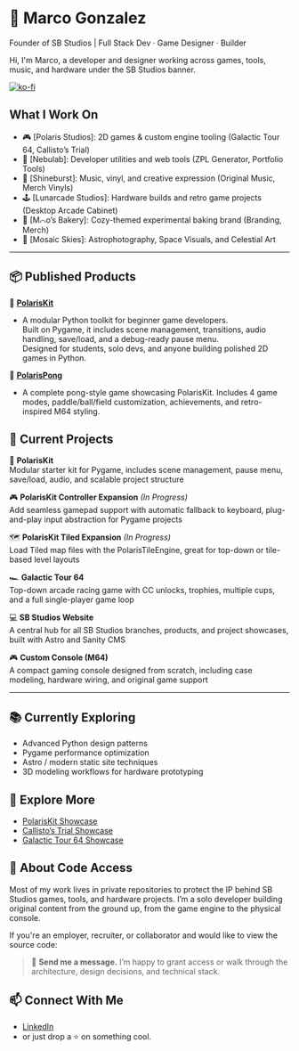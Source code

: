 # 🌌 Marco Gonzalez  
Founder of SB Studios | Full Stack Dev · Game Designer · Builder

Hi, I'm Marco, a developer and designer working across games, tools, music, and hardware under the SB Studios banner.

[![ko-fi](https://ko-fi.com/img/githubbutton_sm.svg)](https://ko-fi.com/J3J41IBU2Y)

## What I Work On
- 🎮 [Polaris Studios]: 2D games & custom engine tooling (Galactic Tour 64, Callisto’s Trial)
- 🧪 [Nebulab]: Developer utilities and web tools (ZPL Generator, Portfolio Tools)
- 🎵 [Shineburst]: Music, vinyl, and creative expression (Original Music, Merch Vinyls)
- 🕹️ [Lunarcade Studios]: Hardware builds and retro game projects (Desktop Arcade Cabinet)
- 🍰 [M⌒o’s Bakery]: Cozy-themed experimental baking brand (Branding, Merch)
- 🌌 [Mosaic Skies]: Astrophotography, Space Visuals, and Celestial Art

---

## 📦 Published Products

🧩 [**PolarisKit**](https://ko-fi.com/s/ba42429718)
  - A modular Python toolkit for beginner game developers.  
  Built on Pygame, it includes scene management, transitions, audio handling, save/load, and a debug-ready pause menu.  
  Designed for students, solo devs, and anyone building polished 2D games in Python.

🏓 [**PolarisPong**](https://ko-fi.com/s/6a0170822f)
  - A complete pong-style game showcasing PolarisKit.
  Includes 4 game modes, paddle/ball/field customization, achievements, and retro-inspired M64 styling.

## 🚀 Current Projects

🧩 **PolarisKit**  
Modular starter kit for Pygame, includes scene management, pause menu, save/load, audio, and scalable project structure

🎮 **PolarisKit Controller Expansion** *(In Progress)*  
Add seamless gamepad support with automatic fallback to keyboard, plug-and-play input abstraction for Pygame projects

🗺️ **PolarisKit Tiled Expansion** *(In Progress)*  
Load Tiled map files with the PolarisTileEngine, great for top-down or tile-based level layouts

🏎️ **Galactic Tour 64**  
Top-down arcade racing game with CC unlocks, trophies, multiple cups, and a full single-player game loop

💻 **SB Studios Website**  
A central hub for all SB Studios branches, products, and project showcases, built with Astro and Sanity CMS

🎮 **Custom Console (M64)**  
A compact gaming console designed from scratch, including case modeling, hardware wiring, and original game support

---

## 📚 Currently Exploring
- Advanced Python design patterns
- Pygame performance optimization
- Astro / modern static site techniques
- 3D modeling workflows for hardware prototyping

## 🔗 Explore More
- [PolarisKit Showcase](https://github.com/marcogonzalez99/PolarisKitShowcase)
- [Callisto’s Trial Showcase](https://github.com/marcogonzalez99/CallistosTrialShowcase)
- [Galactic Tour 64 Showcase](https://github.com/marcogonzalez99/GalacticKart64Showcase)

## 🔐 About Code Access

Most of my work lives in private repositories to protect the IP behind SB Studios games, tools, and hardware projects. I’m a solo developer building original content from the ground up, from the game engine to the physical console.

If you're an employer, recruiter, or collaborator and would like to view the source code:  
> 📩 **Send me a message.** I’m happy to grant access or walk through the architecture, design decisions, and technical stack.

## 📫 Connect With Me
- [LinkedIn](https://www.linkedin.com/in/marco-a-gonzalez99)
- or just drop a ⭐️ on something cool.

